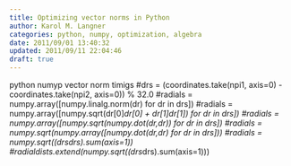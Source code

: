 ```yaml
---
title: Optimizing vector norms in Python
author: Karol M. Langner
categories: python, numpy, optimization, algebra
date: 2011/09/01 13:40:32
updated: 2011/09/11 22:04:46
draft: true
---
```


python numyp vector norm timigs
                #drs = (coordinates.take(npi1, axis=0) - coordinates.take(npi2, axis=0)) % 32.0
                #radials = numpy.array([numpy.linalg.norm(dr) for dr in drs])
                #radials = numpy.array([numpy.sqrt(dr[0]*dr[0] + dr[1]*dr[1]) for dr in drs])
                #radials = numpy.array([numpy.sqrt(numpy.dot(dr,dr)) for dr in drs])
                #radials = numpy.sqrt(numpy.array([numpy.dot(dr,dr) for dr in drs]))
                #radials = numpy.sqrt((drs*drs).sum(axis=1))
                #radialdists.extend(numpy.sqrt((drs*drs).sum(axis=1)))
